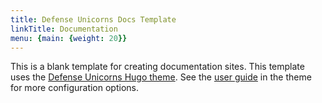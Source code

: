 ```yaml
---
title: Defense Unicorns Docs Template
linkTitle: Documentation
menu: {main: {weight: 20}}
---
```


This is a blank template for creating documentation sites. This template uses the [Defense Unicorns Hugo
theme](https://github.com/defenseunicorns/defense-unicorns-hugo-theme). See the [user
guide](https://github.com/defenseunicorns/defense-unicorns-hugo-theme/tree/main/userguide) in the theme for more
configuration options.
